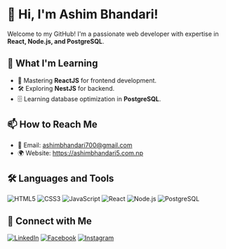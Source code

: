 # 👋 Hi, I'm Ashim Bhandari!
Welcome to my GitHub! I'm a passionate web developer with expertise in **React, Node.js, and PostgreSQL**.

## 🚀 What I'm Learning
- 📌 Mastering **ReactJS** for frontend development.
- 🛠️ Exploring **NestJS** for backend.
- 🗄️ Learning database optimization in **PostgreSQL**.

## 📫 How to Reach Me
- 📧 Email: ashimbhandari700@gmail.com
- 🌍 Website: https://ashimbhandari5.com.np

## 🛠️ Languages and Tools
![HTML5](https://img.shields.io/badge/-HTML5-E34F26?style=flat-square&logo=html5&logoColor=white)
![CSS3](https://img.shields.io/badge/-CSS3-1572B6?style=flat-square&logo=css3)
![JavaScript](https://img.shields.io/badge/-JavaScript-F7DF1E?style=flat-square&logo=javascript&logoColor=black)
![React](https://img.shields.io/badge/-React-61DAFB?style=flat-square&logo=react&logoColor=white)
![Node.js](https://img.shields.io/badge/-Node.js-339933?style=flat-square&logo=node.js&logoColor=white)
![PostgreSQL](https://img.shields.io/badge/-PostgreSQL-336791?style=flat-square&logo=postgresql&logoColor=white)

## 🔗 Connect with Me
[![LinkedIn](https://img.shields.io/badge/LinkedIn-0077B5?style=for-the-badge&logo=linkedin)](https://www.linkedin.com/in/ashim-bhandari-01071b307/)
[![Facebook](https://img.shields.io/badge/Facebook-1877F2?style=for-the-badge&logo=facebook&logoColor=white)](https://www.facebook.com/ashim.bhandari.750)
[![Instagram](https://img.shields.io/badge/Instagram-E4405F?style=for-the-badge&logo=instagram&logoColor=white)](https://www.instagram.com/ashim_bhandari_/)

